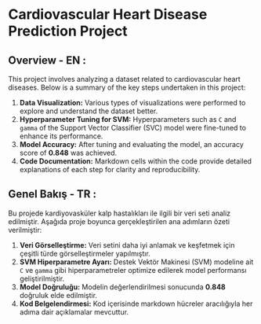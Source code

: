 # Cardiovascular Heart Disease Prediction Project

## Overview - EN :
This project involves analyzing a dataset related to cardiovascular heart diseases. Below is a summary of the key steps undertaken in this project:

1. **Data Visualization:** Various types of visualizations were performed to explore and understand the dataset better.
2. **Hyperparameter Tuning for SVM:** Hyperparameters such as `C` and `gamma` of the Support Vector Classifier (SVC) model were fine-tuned to enhance its performance.
3. **Model Accuracy:** After tuning and evaluating the model, an accuracy score of **0.848** was achieved.
4. **Code Documentation:** Markdown cells within the code provide detailed explanations of each step for clarity and reproducibility.


## Genel Bakış - TR :
Bu projede kardiyovasküler kalp hastalıkları ile ilgili bir veri seti analiz edilmiştir. Aşağıda proje boyunca gerçekleştirilen ana adımların özeti verilmiştir:

1. **Veri Görselleştirme:** Veri setini daha iyi anlamak ve keşfetmek için çeşitli türde görselleştirmeler yapılmıştır.
2. **SVM Hiperparametre Ayarı:** Destek Vektör Makinesi (SVM) modeline ait `C` ve `gamma` gibi hiperparametreler optimize edilerek model performansı geliştirilmiştir.
3. **Model Doğruluğu:** Modelin değerlendirilmesi sonucunda **0.848** doğruluk elde edilmiştir.
4. **Kod Belgelendirmesi:** Kod içerisinde markdown hücreler aracılığıyla her adıma dair açıklamalar mevcuttur.
